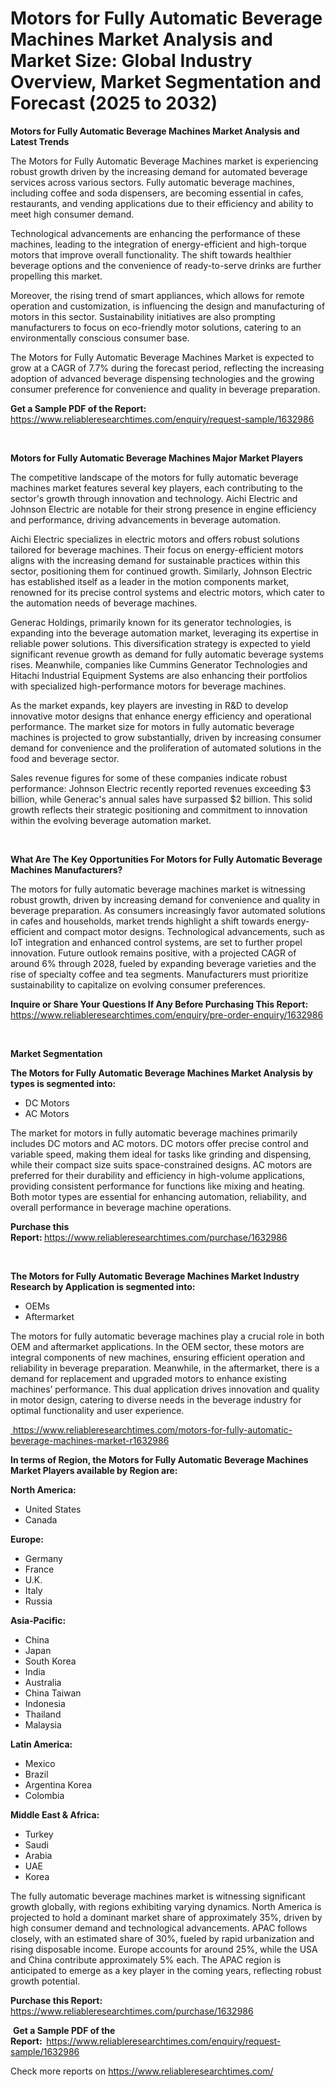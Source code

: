 <p><h1>Motors for Fully Automatic Beverage Machines Market Analysis and Market Size: Global Industry Overview, Market Segmentation and Forecast (2025 to 2032)</h1></p><p><strong>Motors for Fully Automatic Beverage Machines Market Analysis and Latest Trends</strong></p>
<p><p>The Motors for Fully Automatic Beverage Machines market is experiencing robust growth driven by the increasing demand for automated beverage services across various sectors. Fully automatic beverage machines, including coffee and soda dispensers, are becoming essential in cafes, restaurants, and vending applications due to their efficiency and ability to meet high consumer demand. </p><p>Technological advancements are enhancing the performance of these machines, leading to the integration of energy-efficient and high-torque motors that improve overall functionality. The shift towards healthier beverage options and the convenience of ready-to-serve drinks are further propelling this market. </p><p>Moreover, the rising trend of smart appliances, which allows for remote operation and customization, is influencing the design and manufacturing of motors in this sector. Sustainability initiatives are also prompting manufacturers to focus on eco-friendly motor solutions, catering to an environmentally conscious consumer base. </p><p>The Motors for Fully Automatic Beverage Machines Market is expected to grow at a CAGR of 7.7% during the forecast period, reflecting the increasing adoption of advanced beverage dispensing technologies and the growing consumer preference for convenience and quality in beverage preparation.</p></p>
<p><strong>Get a Sample PDF of the Report:&nbsp;</strong> <a href="https://www.reliableresearchtimes.com/enquiry/request-sample/1632986?utm_campaign=3577&utm_medium=2&utm_source=Github&utm_content=ia&utm_term=29032025&utm_id=motors-for-fully-automatic-beverage-machines">https://www.reliableresearchtimes.com/enquiry/request-sample/1632986</a></p>
<p>&nbsp;</p>
<p><strong>Motors for Fully Automatic Beverage Machines Major Market Players</strong></p>
<p><p>The competitive landscape of the motors for fully automatic beverage machines market features several key players, each contributing to the sector's growth through innovation and technology. Aichi Electric and Johnson Electric are notable for their strong presence in engine efficiency and performance, driving advancements in beverage automation.</p><p>Aichi Electric specializes in electric motors and offers robust solutions tailored for beverage machines. Their focus on energy-efficient motors aligns with the increasing demand for sustainable practices within this sector, positioning them for continued growth. Similarly, Johnson Electric has established itself as a leader in the motion components market, renowned for its precise control systems and electric motors, which cater to the automation needs of beverage machines.</p><p>Generac Holdings, primarily known for its generator technologies, is expanding into the beverage automation market, leveraging its expertise in reliable power solutions. This diversification strategy is expected to yield significant revenue growth as demand for fully automatic beverage systems rises. Meanwhile, companies like Cummins Generator Technologies and Hitachi Industrial Equipment Systems are also enhancing their portfolios with specialized high-performance motors for beverage machines.</p><p>As the market expands, key players are investing in R&D to develop innovative motor designs that enhance energy efficiency and operational performance. The market size for motors in fully automatic beverage machines is projected to grow substantially, driven by increasing consumer demand for convenience and the proliferation of automated solutions in the food and beverage sector.</p><p>Sales revenue figures for some of these companies indicate robust performance: Johnson Electric recently reported revenues exceeding $3 billion, while Generac's annual sales have surpassed $2 billion. This solid growth reflects their strategic positioning and commitment to innovation within the evolving beverage automation market.</p></p>
<p>&nbsp;</p>
<p><strong>What Are The Key Opportunities For Motors for Fully Automatic Beverage Machines Manufacturers?</strong></p>
<p><p>The motors for fully automatic beverage machines market is witnessing robust growth, driven by increasing demand for convenience and quality in beverage preparation. As consumers increasingly favor automated solutions in cafes and households, market trends highlight a shift towards energy-efficient and compact motor designs. Technological advancements, such as IoT integration and enhanced control systems, are set to further propel innovation. Future outlook remains positive, with a projected CAGR of around 6% through 2028, fueled by expanding beverage varieties and the rise of specialty coffee and tea segments. Manufacturers must prioritize sustainability to capitalize on evolving consumer preferences.</p></p>
<p><strong>Inquire or Share Your Questions If Any Before Purchasing This Report:</strong> <a href="https://www.reliableresearchtimes.com/enquiry/pre-order-enquiry/1632986?utm_campaign=3577&utm_medium=2&utm_source=Github&utm_content=ia&utm_term=29032025&utm_id=motors-for-fully-automatic-beverage-machines">https://www.reliableresearchtimes.com/enquiry/pre-order-enquiry/1632986</a></p>
<p>&nbsp;</p>
<p><strong>Market Segmentation</strong></p>
<p><strong>The Motors for Fully Automatic Beverage Machines Market Analysis by types is segmented into:</strong></p>
<p><ul><li>DC Motors</li><li>AC Motors</li></ul></p>
<p><p>The market for motors in fully automatic beverage machines primarily includes DC motors and AC motors. DC motors offer precise control and variable speed, making them ideal for tasks like grinding and dispensing, while their compact size suits space-constrained designs. AC motors are preferred for their durability and efficiency in high-volume applications, providing consistent performance for functions like mixing and heating. Both motor types are essential for enhancing automation, reliability, and overall performance in beverage machine operations.</p></p>
<p><strong>Purchase this Report:&nbsp;</strong><a href="https://www.reliableresearchtimes.com/purchase/1632986?utm_campaign=3577&utm_medium=2&utm_source=Github&utm_content=ia&utm_term=29032025&utm_id=motors-for-fully-automatic-beverage-machines">https://www.reliableresearchtimes.com/purchase/1632986</a></p>
<p>&nbsp;</p>
<p><strong>The Motors for Fully Automatic Beverage Machines Market Industry Research by Application is segmented into:</strong></p>
<p><ul><li>OEMs</li><li>Aftermarket</li></ul></p>
<p><p>The motors for fully automatic beverage machines play a crucial role in both OEM and aftermarket applications. In the OEM sector, these motors are integral components of new machines, ensuring efficient operation and reliability in beverage preparation. Meanwhile, in the aftermarket, there is a demand for replacement and upgraded motors to enhance existing machines’ performance. This dual application drives innovation and quality in motor design, catering to diverse needs in the beverage industry for optimal functionality and user experience.</p></p>
<p><a href="https://www.reliableresearchtimes.com/motors-for-fully-automatic-beverage-machines-market-r1632986?utm_campaign=3577&utm_medium=2&utm_source=Github&utm_content=ia&utm_term=29032025&utm_id=motors-for-fully-automatic-beverage-machines">&nbsp;https://www.reliableresearchtimes.com/motors-for-fully-automatic-beverage-machines-market-r1632986</a></p>
<p><strong>In terms of Region, the Motors for Fully Automatic Beverage Machines Market Players available by Region are:</strong></p>
<p>
    <p> <strong> North America: </strong>
        <ul>
            <li>United States</li>
            <li>Canada</li>
        </ul>
        </p> 
    <p> <strong> Europe: </strong>
        <ul>
            <li>Germany</li>
            <li>France</li>
            <li>U.K.</li>
            <li>Italy</li>
            <li>Russia</li>
        </ul>
        </p> 
    <p> <strong> Asia-Pacific: </strong>
        <ul>
            <li>China</li>
            <li>Japan</li>
            <li>South Korea</li>
            <li>India</li>
            <li>Australia</li>
            <li>China Taiwan</li>
            <li>Indonesia</li>
            <li>Thailand</li>
            <li>Malaysia</li>
        </ul>
        </p> 
    <p> <strong> Latin America: </strong>
        <ul>
            <li>Mexico</li>
            <li>Brazil</li>
            <li>Argentina Korea</li>
            <li>Colombia</li>
        </ul>
        </p> 
    <p> <strong> Middle East & Africa: </strong>
        <ul>
            <li>Turkey</li>
            <li>Saudi</li>
            <li>Arabia</li>
            <li>UAE</li>
            <li>Korea</li>
        </ul>
    </p>
    </p>
<p><p>The fully automatic beverage machines market is witnessing significant growth globally, with regions exhibiting varying dynamics. North America is projected to hold a dominant market share of approximately 35%, driven by high consumer demand and technological advancements. APAC follows closely, with an estimated share of 30%, fueled by rapid urbanization and rising disposable income. Europe accounts for around 25%, while the USA and China contribute approximately 5% each. The APAC region is anticipated to emerge as a key player in the coming years, reflecting robust growth potential.</p></p>
<p><strong>Purchase this Report: </strong><a href="https://www.reliableresearchtimes.com/purchase/1632986?utm_campaign=3577&utm_medium=2&utm_source=Github&utm_content=ia&utm_term=29032025&utm_id=motors-for-fully-automatic-beverage-machines">https://www.reliableresearchtimes.com/purchase/1632986</a></p>
<p>&nbsp;<strong>Get a Sample PDF of the Report:&nbsp;&nbsp;</strong><a href="https://www.reliableresearchtimes.com/enquiry/request-sample/1632986?utm_campaign=3577&utm_medium=2&utm_source=Github&utm_content=ia&utm_term=29032025&utm_id=motors-for-fully-automatic-beverage-machines">https://www.reliableresearchtimes.com/enquiry/request-sample/1632986</a></p>
<p><strong></strong></p>
<p>Check more reports on <a href="https://www.reliableresearchtimes.com/?utm_campaign=3577&utm_medium=2&utm_source=Github&utm_content=ia&utm_term=29032025&utm_id=motors-for-fully-automatic-beverage-machines">https://www.reliableresearchtimes.com/</a></p>